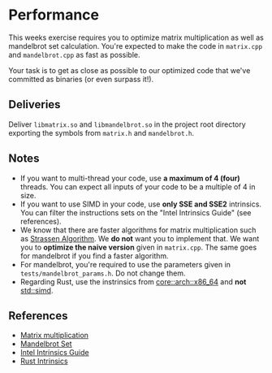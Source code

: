 # Performance

This weeks exercise requires you to optimize matrix multiplication as well as mandelbrot set calculation. You're expected to make the code in `matrix.cpp` and `mandelbrot.cpp` as fast as possible. 

Your task is to get as close as possible to our optimized code that we've committed as binaries (or even surpass it!).

## Deliveries

Deliver `libmatrix.so` and `libmandelbrot.so` in the project root directory exporting the symbols from `matrix.h` and `mandelbrot.h`.

## Notes

- If you want to multi-thread your code, use **a maximum of 4 (four)** threads. You can expect all inputs of your code to be a multiple of 4 in size.
- If you want to use SIMD in your code, use **only SSE and SSE2** intrinsics. You can filter the instructions sets on the "Intel Intrinsics Guide" (see references).
- We know that there are faster algorithms for matrix multiplication such as [Strassen Algorithm](https://en.wikipedia.org/wiki/Strassen_algorithm). We **do not** want you to implement that. We want you to **optimize the naive version** given in `matrix.cpp`. The same goes for mandelbrot if you find a faster algorithm.
- For mandelbrot, you're required to use the parameters given in `tests/mandelbrot_params.h`. Do not change them.
- Regarding Rust, use the instrinsics from [core::arch::x86_64](https://doc.rust-lang.org/core/arch/x86_64/index.html) and **not** [std::simd](https://doc.rust-lang.org/nightly/std/simd/index.html).


## References

- [Matrix multiplication](https://en.wikipedia.org/wiki/Matrix_multiplication)
- [Mandelbrot Set](https://en.wikipedia.org/wiki/Mandelbrot_set)
- [Intel Intrinsics Guide](https://www.intel.com/content/www/us/en/docs/intrinsics-guide/index.html)
- [Rust Intrinsics](https://doc.rust-lang.org/core/arch/x86_64/index.html)

